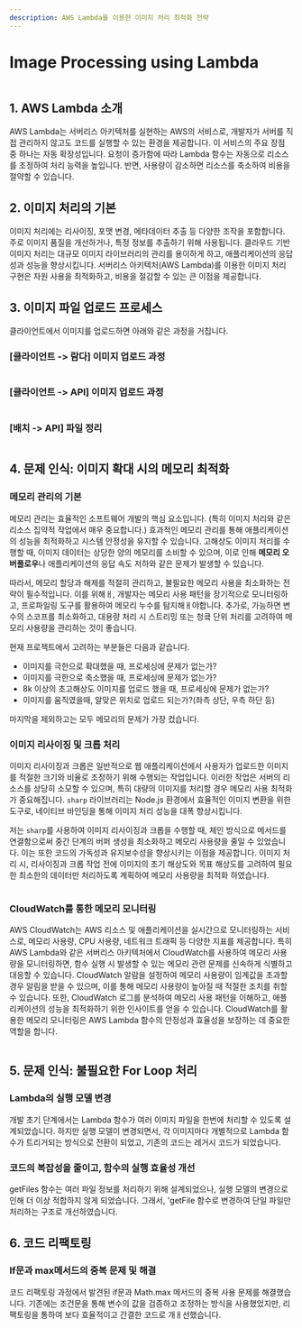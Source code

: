 ```yaml
---
description: AWS Lambda를 이용한 이미지 처리 최적화 전략
---
```


# Image Processing using Lambda

<figure><img src="../.gitbook/assets/image (1) (1).png" alt=""><figcaption></figcaption></figure>



## 1. AWS Lambda 소개

AWS Lambda는 서버리스 아키텍처를 실현하는 AWS의 서비스로, 개발자가 서버를 직접 관리하지 않고도 코드를 실행할 수 있는 환경을 제공합니다. 이 서비스의 주요 장점 중 하나는 자동 확장성입니다. 요청이 증가함에 따라 Lambda 함수는 자동으로 리소스를 조정하여 처리 능력을 높입니다. 반면, 사용량이 감소하면 리소스를 축소하여 비용을 절약할 수 있습니다.



## 2. 이미지 처리의 기본

이미지 처리에는 리사이징, 포맷 변경, 메타데이터 추출 등 다양한 조작을 포함합니다. 주로 이미지 품질을 개선하거나, 특정 정보를 추출하기 위해 사용됩니다. 클라우드 기반 이미지 처리는 대규모 이미지 라이브러리의 관리를 용이하게 하고, 애플리케이션의 응답성과 성능을 향상시킵니다. 서버리스 아키텍처(AWS Lambda)를 이용한 이미지 처리 구현은 자원 사용을 최적화하고, 비용을 절감할 수 있는 큰 이점을 제공합니다.



## 3. 이미지 파일 업로드 프로세스

클라이언트에서 이미지를 업로드하면 아래와 같은 과정을 거칩니다.

### \[클라이언트 -> 람다] 이미지 업로드 과정

<figure><img src="../.gitbook/assets/image (3) (1).png" alt=""><figcaption></figcaption></figure>



### \[클라이언트 -> API] 이미지 업로드 과정

<figure><img src="../.gitbook/assets/image (4) (1).png" alt=""><figcaption></figcaption></figure>



### \[배치 -> API] 파일 정리

<figure><img src="../.gitbook/assets/image (5) (1).png" alt=""><figcaption></figcaption></figure>



## 4. 문제 인식: 이미지 확대 시의 메모리 최적화

### 메모리 관리의 기본

메모리 관리는 효율적인 소프트웨어 개발의 핵심 요소입니다. (특히 이미지 처리와 같은 리소스 집약적 작업에서 매우 중요합니다.) 효과적인 메모리 관리를 통해 애플리케이션의 성능을 최적화하고 시스템 안정성을 유지할 수 있습니다. 고해상도 이미지 처리를 수행할 때, 이미지 데이터는 상당한 양의 메모리를 소비할 수 있으며, 이로 인해 **메모리 오버플로우**나 애플리케이션의 응답 속도 저하와 같은 문제가 발생할 수 있습니다.

따라서, 메모리 할당과 해제를 적절히 관리하고, 불필요한 메모리 사용을 최소화하는 전략이 필수적입니다. 이를 위해ㅐ, 개발자는 메모리 사용 패턴을 장기적으로 모니터링하고, 프로파일링 도구를 활용하여 메모리 누수를 탐지해ㅐ야합니다. 추가로, 가능하면 변수의 스코프를 최소화하고, 대용량 처리 시 스트리밍 또는 청킄 단위 처리를 고려하여 메모리 사용량을 관리하는 것이 좋습니다.

현재 프로젝트에서 고려하는 부분들은 다음과 같습니다.

* 이미지를 극한으로 확대했을 때, 프로세싱에 문제가 없는가?
* 이미지를 극한으로 축소했을 때, 프로세싱에 문제가 없는가?
* 8k 이상의 초고해상도 이미지를 업로드 했을 때, 프로세싱에 문제가 없는가?
* 이미지를 움직였을때, 알맞은 위치로 업로드 되는가?(좌측 상단, 우측 하단 등)

마지막을 제외하고는 모두 메모리의 문제가 가장 컸습니다.





### 이미지 리사이징 및 크롭 처리

이미지 리사이징과 크롭은 일반적으로 웹 애플리케이션에서 사용자가 업로드한 이미지를 적절한 크기와 비율로 조정하기 위해 수행되는 작업입니다. 이러한 작업은 서버의 리소스를 상당히 소모할 수 있으며, 특히 대량의 이미지를 처리할 경우 메모리 사용 최적화가 중요해집니다. `sharp` 라이브러리는 Node.js 환경에서 효율적인 이미지 변환을 위한 도구로, 네이티브 바인딩을 통해 이미지 처리 성능을 대폭 향상시킵니다.&#x20;

저는 `sharp`를 사용하여 이미지 리사이징과 크롭을 수행할 때, 체인 방식으로 메서드를 연결함으로써 중간 단계의 버퍼 생성을 최소화하고 메모리 사용량을 줄일 수 있었습니다. 이는 또한 코드의 가독성과 유지보수성을 향상시키는 이점을 제공합니다. 이미지 처리 시, 리사이징과 크롭 작업 전에 이미지의 초기 해상도와 목표 해상도를 고려하여 필요한 최소한의 데이터만 처리하도록 계획하여 메모리 사용량을 최적화 하였습니다.





<figure><img src="../.gitbook/assets/image (1) (1) (1).png" alt=""><figcaption></figcaption></figure>

### CloudWatch를 통한 메모리 모니터링

AWS CloudWatch는 AWS 리소스 및 애플리케이션을 실시간으로 모니터링하는 서비스로, 메모리 사용량, CPU 사용량, 네트워크 트래픽 등 다양한 지표를 제공합니다. 특히 AWS Lambda와 같은 서버리스 아키텍처에서 CloudWatch를 사용하여 메모리 사용량을 모니터링하면, 함수 실행 시 발생할 수 있는 메모리 관련 문제를 신속하게 식별하고 대응할 수 있습니다. CloudWatch 알람을 설정하여 메모리 사용량이 임계값을 초과할 경우 알림을 받을 수 있으며, 이를 통해 메모리 사용량이 높아질 때 적절한 조치를 취할 수 있습니다. 또한, CloudWatch 로그를 분석하여 메모리 사용 패턴을 이해하고, 애플리케이션의 성능을 최적화하기 위한 인사이트를 얻을 수 있습니다. CloudWatch를 활용한 메모리 모니터링은 AWS Lambda 함수의 안정성과 효율성을 보장하는 데 중요한 역할을 합니다.

<figure><img src="../.gitbook/assets/image (2) (1).png" alt=""><figcaption></figcaption></figure>



## 5. 문제 인식: 불필요한 For Loop 처리

### Lambda의 실행 모델 변경

개발 초기 단계에서는 Lambda 함수가 여러 이미지 파일을 한번에 처리할 수 있도록 설계되었습니다. 하지만 실행 모델이 변경되면서, 각 이미지마다 개별적으로 Lambda 함수가 트리거되는 방식으로 전환이 되었고, 기존의 코드는 레거시 코드가 되었습니다.



### 코드의 복잡성을  줄이고, 함수의 실행 효율성 개선

getFiles 함수는 여러 파일 정보를 처리하기 위해 설계되었으나, 실행 모델의 변경으로 인해 더 이상 적합하지 않게 되었습니다. 그래서, 'getFile 함수로 변경하여 단일 파일만 처리하는 구조로 개선하였습니다.



## 6. 코드 리팩토링

### If문과 max메서드의 중복 문제 및 해결

코드 리팩토링 과정에서 발견된 if문과 Math.max 메서드의 중복 사용 문제를 해결했습니다. 기존에는 조건문을 통해 변수의 값을 검증하고 조정하는 방식을 사용했었지만, 리팩토링을 통하여 보다 효율적이고 간결한 코드로 개ㅐ선했습니다.&#x20;





